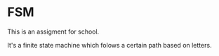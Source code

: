 # FSM
This is an assigment for school. 

It's a finite state machine which folows a certain path based on letters.
